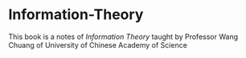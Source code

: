# Information-Theory
This book is a notes of *Information Theory* taught by Professor Wang Chuang of University of Chinese Academy of Science
